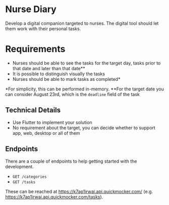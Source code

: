 # Nurse Diary
Develop a digital companion targeted to nurses. The digital tool should let them work with their personal tasks.

# Requirements

- Nurses should be able to see the tasks for the target day, tasks prior to that date and later than that date**
- It is possible to distinguish visually the tasks
- Nurses should be able to mark tasks as completed*

*For simplicity, this can be performed in-memory.
**For the target date you can consider August 23rd, which is the `deadline` field of the task


## Technical Details

- Use Flutter to implement your solution
- No requirement about the target, you can decide whether to support app, web, desktop or all of them

## Endpoints
There are a couple of endpoints to help getting started with the development.

- `GET /categories`
- `GET /tasks`

These can be reached at https://k7ap1irwai.api.quickmocker.com/ (e.g. https://k7ap1irwai.api.quickmocker.com/tasks).
